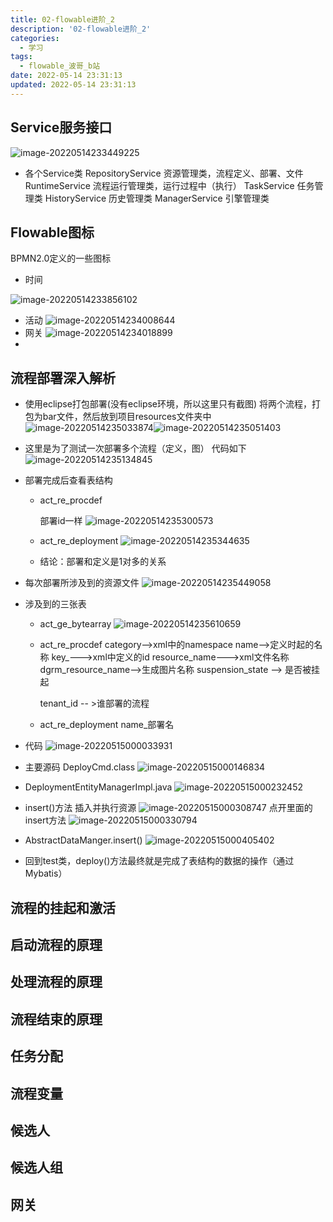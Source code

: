 ```yaml
---
title: 02-flowable进阶_2
description: '02-flowable进阶_2'
categories:
  - 学习
tags:
  - flowable_波哥_b站
date: 2022-05-14 23:31:13
updated: 2022-05-14 23:31:13
---
```


## Service服务接口

![image-20220514233449225](https://raw.githubusercontent.com/lwmfjc/lwmfjc.github.io.resource/main/img/image-20220514233449225.png)

- 各个Service类
  RepositoryService 资源管理类，流程定义、部署、文件
  RuntimeService 流程运行管理类，运行过程中（执行）
  TaskService 任务管理类
  HistoryService 历史管理类
  ManagerService 引擎管理类

## Flowable图标

BPMN2.0定义的一些图标

- 时间

![image-20220514233856102](https://raw.githubusercontent.com/lwmfjc/lwmfjc.github.io.resource/main/img/image-20220514233856102.png)

- 活动
  ![image-20220514234008644](https://raw.githubusercontent.com/lwmfjc/lwmfjc.github.io.resource/main/img/image-20220514234008644.png)
- 网关
  ![image-20220514234018899](https://raw.githubusercontent.com/lwmfjc/lwmfjc.github.io.resource/main/img/image-20220514234018899.png)
- 



## 流程部署深入解析

- 使用eclipse打包部署(没有eclipse环境，所以这里只有截图)
  将两个流程，打包为bar文件，然后放到项目resources文件夹中
  ![image-20220514235033874](https://raw.githubusercontent.com/lwmfjc/lwmfjc.github.io.resource/main/img/image-20220514235033874.png)![image-20220514235051403](https://raw.githubusercontent.com/lwmfjc/lwmfjc.github.io.resource/main/img/image-20220514235051403.png)

- 这里是为了测试一次部署多个流程（定义，图）
  代码如下
  ![image-20220514235134845](https://raw.githubusercontent.com/lwmfjc/lwmfjc.github.io.resource/main/img/image-20220514235134845.png)

- 部署完成后查看表结构

  - act_re_procdef

    部署id一样
    ![image-20220514235300573](https://raw.githubusercontent.com/lwmfjc/lwmfjc.github.io.resource/main/img/image-20220514235300573.png)

  - act_re_deployment
    ![image-20220514235344635](https://raw.githubusercontent.com/lwmfjc/lwmfjc.github.io.resource/main/img/image-20220514235344635.png)

  - 结论：部署和定义是1对多的关系

- 每次部署所涉及到的资源文件
  ![image-20220514235449058](https://raw.githubusercontent.com/lwmfjc/lwmfjc.github.io.resource/main/img/image-20220514235449058.png)

- 涉及到的三张表 

  - act_ge_bytearray
    ![image-20220514235610659](https://raw.githubusercontent.com/lwmfjc/lwmfjc.github.io.resource/main/img/image-20220514235610659.png)

  - act_re_procdef
    category-->xml中的namespace
    name-->定义时起的名称
    key_--->xml中定义的id
    resource_name--->xml文件名称
    dgrm_resource_name-->生成图片名称
    suspension_state --> 是否被挂起

    tenant_id -- >谁部署的流程

  - act_re_deployment
    name_部署名

- 代码
  ![image-20220515000033931](https://raw.githubusercontent.com/lwmfjc/lwmfjc.github.io.resource/main/img/image-20220515000033931.png)

- 主要源码
  DeployCmd.class
  ![image-20220515000146834](https://raw.githubusercontent.com/lwmfjc/lwmfjc.github.io.resource/main/img/image-20220515000146834.png)

- DeploymentEntityManagerImpl.java
  ![image-20220515000232452](https://raw.githubusercontent.com/lwmfjc/lwmfjc.github.io.resource/main/img/image-20220515000232452.png)

- insert()方法
  插入并执行资源
  ![image-20220515000308747](https://raw.githubusercontent.com/lwmfjc/lwmfjc.github.io.resource/main/img/image-20220515000308747.png)
  点开里面的insert方法
  ![image-20220515000330794](https://raw.githubusercontent.com/lwmfjc/lwmfjc.github.io.resource/main/img/image-20220515000330794.png)

- AbstractDataManger.insert()
  ![image-20220515000405402](https://raw.githubusercontent.com/lwmfjc/lwmfjc.github.io.resource/main/img/image-20220515000405402.png)

- 回到test类，deploy()方法最终就是完成了表结构的数据的操作（通过Mybatis）

## 流程的挂起和激活



## 启动流程的原理

## 处理流程的原理

## 流程结束的原理

## 任务分配

## 流程变量

## 候选人

## 候选人组

## 网关



